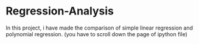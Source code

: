 # Regression-Analysis

In this project, i have made the comparison of simple linear regression and polynomial regression. (you have to scroll down the page of ipython file)
